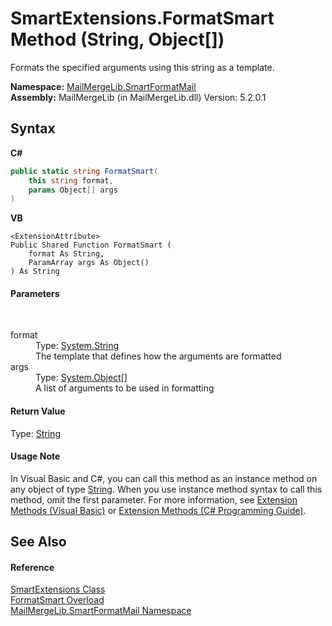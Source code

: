 # SmartExtensions.FormatSmart Method (String, Object[])
 

Formats the specified arguments using this string as a template.

**Namespace:**&nbsp;<a href="88cfadde-a921-7a6c-1e84-2ad3bb604d31">MailMergeLib.SmartFormatMail</a><br />**Assembly:**&nbsp;MailMergeLib (in MailMergeLib.dll) Version: 5.2.0.1

## Syntax

**C#**<br />
``` C#
public static string FormatSmart(
	this string format,
	params Object[] args
)
```

**VB**<br />
``` VB
<ExtensionAttribute>
Public Shared Function FormatSmart ( 
	format As String,
	ParamArray args As Object()
) As String
```


#### Parameters
&nbsp;<dl><dt>format</dt><dd>Type: <a href="http://msdn2.microsoft.com/en-us/library/s1wwdcbf" target="_blank">System.String</a><br />The template that defines how the arguments are formatted</dd><dt>args</dt><dd>Type: <a href="http://msdn2.microsoft.com/en-us/library/e5kfa45b" target="_blank">System.Object</a>[]<br />A list of arguments to be used in formatting</dd></dl>

#### Return Value
Type: <a href="http://msdn2.microsoft.com/en-us/library/s1wwdcbf" target="_blank">String</a>

#### Usage Note
In Visual Basic and C#, you can call this method as an instance method on any object of type <a href="http://msdn2.microsoft.com/en-us/library/s1wwdcbf" target="_blank">String</a>. When you use instance method syntax to call this method, omit the first parameter. For more information, see <a href="http://msdn.microsoft.com/en-us/library/bb384936.aspx">Extension Methods (Visual Basic)</a> or <a href="http://msdn.microsoft.com/en-us/library/bb383977.aspx">Extension Methods (C# Programming Guide)</a>.

## See Also


#### Reference
<a href="bf9a3cf6-4aab-0727-12e7-e34725f5bab4">SmartExtensions Class</a><br /><a href="0d24af4f-ceb6-2811-b16a-90fe0cbeac9b">FormatSmart Overload</a><br /><a href="88cfadde-a921-7a6c-1e84-2ad3bb604d31">MailMergeLib.SmartFormatMail Namespace</a><br />